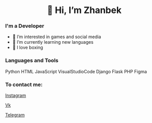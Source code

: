 <h1 align="center"> 👋 Hi, I’m Zhanbek

### I'm a Developer
- 👀 I’m interested in games and social media
- 🌱 I’m currently learning new languages
- 🥊 I love boxing

### Languages and Tools
Python
HTML
JavaScript
VisualStudioCode
Django
Flask
PHP
Figma

### To contact me:

[Instagram](https://www.instagram.com/toskahaha)

[Vk](https://vk.com/drugoychelowek)

[Telegram](https://t.me/zhanb9)
